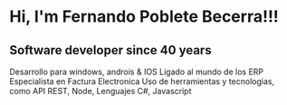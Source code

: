 # Hi, I'm Fernando Poblete Becerra!!!
## Software developer since 40 years

Desarrollo para windows, androis & IOS
Ligado al mundo de los ERP
Especialista en Factura Electronica 
Uso de herramientas y tecnologias, como API REST, Node, 
Lenguajes C#, Javascript




